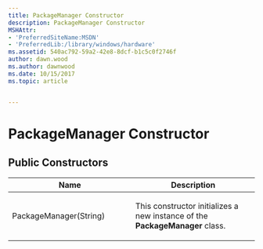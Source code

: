 ```yaml
---
title: PackageManager Constructor
description: PackageManager Constructor
MSHAttr:
- 'PreferredSiteName:MSDN'
- 'PreferredLib:/library/windows/hardware'
ms.assetid: 540ac792-59a2-42e8-8dcf-b1c5c0f2746f
author: dawn.wood
ms.author: dawnwood
ms.date: 10/15/2017
ms.topic: article


---
```


# PackageManager Constructor


## <span id="Public_Constructors"></span><span id="public_constructors"></span><span id="PUBLIC_CONSTRUCTORS"></span>Public Constructors


<table>
<colgroup>
<col width="50%" />
<col width="50%" />
</colgroup>
<thead>
<tr class="header">
<th>Name</th>
<th>Description</th>
</tr>
</thead>
<tbody>
<tr class="odd">
<td><p>PackageManager(String)</p></td>
<td><p>This constructor initializes a new instance of the <strong>PackageManager</strong> class.</p></td>
</tr>
</tbody>
</table>

 

 

 






